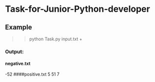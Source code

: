 # Task-for-Junior-Python-developer
## Example
>> python Task.py input.txt + 
### Output:
#### negative.txt
-52
####positive.txt
5
51
7
